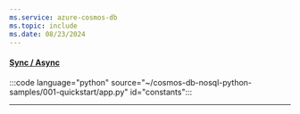 ```yaml
---
ms.service: azure-cosmos-db
ms.topic: include
ms.date: 08/23/2024
---
```


#### [Sync / Async](#tab/sync+async)

:::code language="python" source="~/cosmos-db-nosql-python-samples/001-quickstart/app.py" id="constants":::

---
